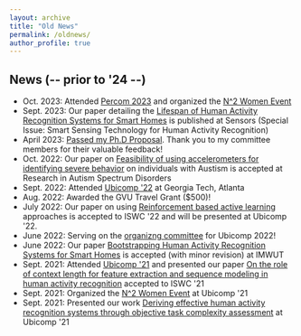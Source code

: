 ```yaml
---
layout: archive
title: "Old News"
permalink: /oldnews/
author_profile: true
---
```


News (-- prior to '24 --)
------
* Oct. 2023: Attended [Percom 2023](https://percom.org/2023/) and organized the [N^2 Women Event](https://percom.org/2023/n2women-event/)
* Sept. 2023: Our paper detailing the [Lifespan of Human Activity Recognition Systems for Smart Homes](https://www.mdpi.com/1424-8220/23/18/7729) is published at Sensors (Special Issue: Smart Sensing Technology for Human Activity Recognition)
* April 2023: [Passed my Ph.D Proposal](https://grad.gatech.edu/events/phd-defense-shruthi-hiremath). Thank you to my committee members for their valuable feedback!
* Oct. 2022: Our paper on [Feasibility of using accelerometers for identifying severe behavior](https://www.sciencedirect.com/science/article/pii/S1750946722001301) on individuals with Austism is accepted at Research in Autism Spectrum Disorders
* Sept. 2022: Attended [Ubicomp '22](https://ubicomp.org/ubicomp2022/) at Georgia Tech, Atlanta
* Aug. 2022: Awarded the GVU Travel Grant ($500)!
* July 2022: Our paper on using [Reinforcement based active learning](https://dl.acm.org/doi/abs/10.1145/3544794.3558457) approaches is accepted to ISWC '22 and will be presented at Ubicomp '22.
* June 2022: Serving on the [organizng committee](https://ubicomp.org/ubicomp2022/organizing-committee/) for Ubicomp 2022!
* June 2022: Our paper [Bootstrapping Human Activity Recognition Systems for Smart Homes](https://dl.acm.org/doi/abs/10.1145/3550294) is accepted (with minor revision) at IMWUT
* Sept. 2021: Attended [Ubicomp '21](https://ubicomp.org/ubicomp2021/) and presented our paper [On the role of context length for feature extraction and sequence modeling in human activity recognition](https://dl.acm.org/doi/abs/10.1145/3460421.3478825) accepted to ISWC '21
* Sept. 2021: Organized the [N^2 Women Event](https://ubicomp.org/ubicomp2021/program/n2-women-event/) at Ubicomp '21
* Sept. 2021: Presented our work [Deriving effective human activity recognition systems through objective task complexity assessment](https://dl.acm.org/doi/abs/10.1145/3432227) at Ubicomp '21
